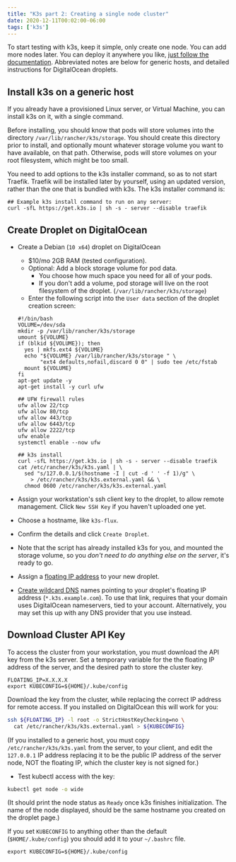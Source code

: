 ```yaml
---
title: "K3s part 2: Creating a single node cluster"
date: 2020-12-11T00:02:00-06:00
tags: ['k3s']
---
```


To start testing with k3s, keep it simple, only create one node. You can add
more nodes later. You can deploy it anywhere you like, [just follow the
documentation](https://rancher.com/docs/k3s/latest/en/quick-start/). Abbreviated
notes are below for generic hosts, and detailed instructions for DigitalOcean
droplets.

## Install k3s on a generic host

If you already have a provisioned Linux server, or Virtual Machine, you can
install k3s on it, with a single command.

Before installing, you should know that pods will store volumes into the
directory `/var/lib/rancher/k3s/storage`. You should create this directory prior
to install, and optionally mount whatever storage volume you want to have
available, on that path. Otherwise, pods will store volumes on your root
filesystem, which might be too small.

You need to add options to the k3s installer command, so as to not start
Traefik. Traefik will be installed later by yourself, using an updated version,
rather than the one that is bundled with k3s. The k3s installer command is:

```
## Example k3s install command to run on any server:
curl -sfL https://get.k3s.io | sh -s - server --disable traefik
```

## Create Droplet on DigitalOcean

 * Create a Debian (`10 x64`) droplet on DigitalOcean
   * $10/mo 2GB RAM (tested configuration).
   * Optional: Add a block storage volume for pod data.
     * You choose how much space you need for all of your pods.
     * If you don't add a volume, pod storage will live on the root filesystem
       of the droplet. (`/var/lib/rancher/k3s/storage`)
   * Enter the following script into the `User data` section of the droplet
     creation screen:
   
   ```
   #!/bin/bash
   VOLUME=/dev/sda
   mkdir -p /var/lib/rancher/k3s/storage
   umount ${VOLUME}
   if (blkid ${VOLUME}); then 
     yes | mkfs.ext4 ${VOLUME}
     echo "${VOLUME} /var/lib/rancher/k3s/storage " \
          "ext4 defaults,nofail,discard 0 0" | sudo tee /etc/fstab
     mount ${VOLUME}
   fi
   apt-get update -y
   apt-get install -y curl ufw
   
   ## UFW firewall rules
   ufw allow 22/tcp
   ufw allow 80/tcp
   ufw allow 443/tcp
   ufw allow 6443/tcp
   ufw allow 2222/tcp
   ufw enable
   systemctl enable --now ufw

   ## k3s install
   curl -sfL https://get.k3s.io | sh -s - server --disable traefik
   cat /etc/rancher/k3s/k3s.yaml | \
     sed "s/127.0.0.1/$(hostname -I | cut -d ' ' -f 1)/g" \
       > /etc/rancher/k3s/k3s.external.yaml && \
     chmod 0600 /etc/rancher/k3s/k3s.external.yaml
   ```

 * Assign your workstation's ssh client key to the droplet, to allow remote
   management. Click `New SSH Key` if you haven't uploaded one yet.
   
 * Choose a hostname, like `k3s-flux`.
   
 * Confirm the details and click `Create Droplet`.
 
 * Note that the script has already installed k3s for you, and mounted the
   storage volume, so you *don't need to do anything else on the server*, it's
   ready to go.
   
 * Assign a [floating IP
   address](https://cloud.digitalocean.com/networking/floating_ips) to your new
   droplet.
   
 * [Create wildcard DNS](https://cloud.digitalocean.com/networking/domains)
   names pointing to your droplet's floating IP address
   (`*.k3s.example.com`). To use that link, requires that your domain uses
   DigitalOcean nameservers, tied to your account. Alternatively, you may set
   this up with any DNS provider that you use instead.
   
## Download Cluster API Key

To access the cluster from your workstation, you must download the API key from
the k3s server. Set a temporary variable for the the floating IP address of the
server, and the desired path to store the cluster key.

```env
FLOATING_IP=X.X.X.X
export KUBECONFIG=${HOME}/.kube/config
```

Download the key from the cluster, while replacing the correct IP address for
remote access. If you installed on DigitalOcean this will work for you:

```bash
ssh ${FLOATING_IP} -l root -o StrictHostKeyChecking=no \
  cat /etc/rancher/k3s/k3s.external.yaml > ${KUBECONFIG}
```

(If you installed to a generic host, you must copy `/etc/rancher/k3s/k3s.yaml`
from the server, to your client, and edit the `127.0.0.1` IP address replacing
it to be the public IP address of the server node, NOT the floating IP, which
the cluster key is not signed for.)

 * Test kubectl access with the key:
 
 ```bash
 kubectl get node -o wide
 ```
(It should print the node status as `Ready` once k3s finishes initialization. The name of the node displayed, should be the same hostname you created on the droplet page.)

If you set `KUBECONFIG` to anything other than the default
(`$HOME/.kube/config`) you should add it to your `~/.bashrc` file.

```env-static
export KUBECONFIG=${HOME}/.kube/config
```
